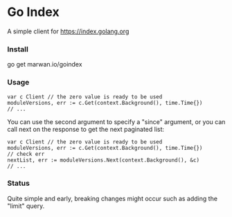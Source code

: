 # Go Index

A simple client for https://index.golang.org

### Install

go get marwan.io/goindex

### Usage

```golang
var c Client // the zero value is ready to be used
moduleVersions, err := c.Get(context.Background(), time.Time{})
// ...
```

You can use the second argument to specify a "since" argument, or you can call next on the response to get the next paginated list:

```golang
var c Client // the zero value is ready to be used
moduleVersions, err := c.Get(context.Background(), time.Time{})
// check err
nextList, err := moduleVersions.Next(context.Background(), &c)
// ...
```

### Status

Quite simple and early, breaking changes might occur such as adding the "limit" query.
